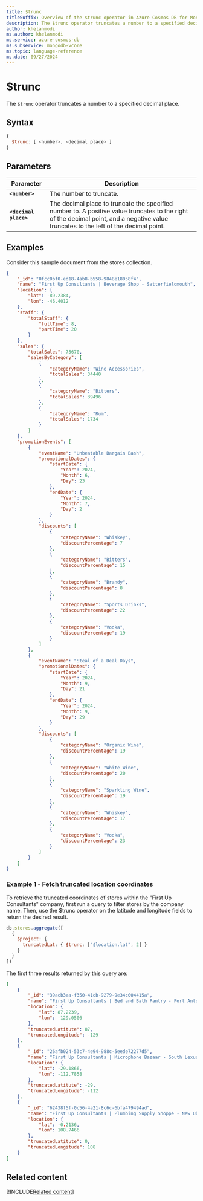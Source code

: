 ```yaml
---
title: $trunc
titleSuffix: Overview of the $trunc operator in Azure Cosmos DB for MongoDB (vCore)
description: The $trunc operator truncates a number to a specified decimal place.
author: khelanmodi
ms.author: khelanmodi
ms.service: azure-cosmos-db
ms.subservice: mongodb-vcore
ms.topic: language-reference
ms.date: 09/27/2024
---
```


# $trunc

The `$trunc` operator truncates a number to a specified decimal place.

## Syntax

```javascript
{
  $trunc: [ <number>, <decimal place> ]
}
```

## Parameters

| Parameter | Description |
| --- | --- |
| **`<number>`** | The number to truncate. |
| **`<decimal place>`** | The decimal place to truncate the specified number to. A positive value truncates to the right of the decimal point, and a negative value truncates to the left of the decimal point. |

## Examples

Consider this sample document from the stores collection.

```json
{
    "_id": "0fcc0bf0-ed18-4ab8-b558-9848e18058f4",
    "name": "First Up Consultants | Beverage Shop - Satterfieldmouth",
    "location": {
        "lat": -89.2384,
        "lon": -46.4012
    },
    "staff": {
        "totalStaff": {
            "fullTime": 8,
            "partTime": 20
        }
    },
    "sales": {
        "totalSales": 75670,
        "salesByCategory": [
            {
                "categoryName": "Wine Accessories",
                "totalSales": 34440
            },
            {
                "categoryName": "Bitters",
                "totalSales": 39496
            },
            {
                "categoryName": "Rum",
                "totalSales": 1734
            }
        ]
    },
    "promotionEvents": [
        {
            "eventName": "Unbeatable Bargain Bash",
            "promotionalDates": {
                "startDate": {
                    "Year": 2024,
                    "Month": 6,
                    "Day": 23
                },
                "endDate": {
                    "Year": 2024,
                    "Month": 7,
                    "Day": 2
                }
            },
            "discounts": [
                {
                    "categoryName": "Whiskey",
                    "discountPercentage": 7
                },
                {
                    "categoryName": "Bitters",
                    "discountPercentage": 15
                },
                {
                    "categoryName": "Brandy",
                    "discountPercentage": 8
                },
                {
                    "categoryName": "Sports Drinks",
                    "discountPercentage": 22
                },
                {
                    "categoryName": "Vodka",
                    "discountPercentage": 19
                }
            ]
        },
        {
            "eventName": "Steal of a Deal Days",
            "promotionalDates": {
                "startDate": {
                    "Year": 2024,
                    "Month": 9,
                    "Day": 21
                },
                "endDate": {
                    "Year": 2024,
                    "Month": 9,
                    "Day": 29
                }
            },
            "discounts": [
                {
                    "categoryName": "Organic Wine",
                    "discountPercentage": 19
                },
                {
                    "categoryName": "White Wine",
                    "discountPercentage": 20
                },
                {
                    "categoryName": "Sparkling Wine",
                    "discountPercentage": 19
                },
                {
                    "categoryName": "Whiskey",
                    "discountPercentage": 17
                },
                {
                    "categoryName": "Vodka",
                    "discountPercentage": 23
                }
            ]
        }
    ]
}
```

### Example 1 - Fetch truncated location coordinates

To retrieve the truncated coordinates of stores within the "First Up Consultants" company, first run a query to filter stores by the company name. Then, use the $trunc operator on the latitude and longitude fields to return the desired result.

```javascript
db.stores.aggregate([
  {
    $project: {
      truncatedLat: { $trunc: ["$location.lat", 2] }
    }
  }
])
```

The first three results returned by this query are:

```json
[
    {
        "_id": "39acb3aa-f350-41cb-9279-9e34c004415a",
        "name": "First Up Consultants | Bed and Bath Pantry - Port Antone",
        "location": {
            "lat": 87.2239,
            "lon": -129.0506
        },
        "truncatedLatitute": 87,
        "truncatedLongitude": -129
    },
    {
        "_id": "26afb024-53c7-4e94-988c-5eede72277d5",
        "name": "First Up Consultants | Microphone Bazaar - South Lexusland",
        "location": {
            "lat": -29.1866,
            "lon": -112.7858
        },
        "truncatedLatitute": -29,
        "truncatedLongitude": -112
    },
    {
        "_id": "62438f5f-0c56-4a21-8c6c-6bfa479494ad",
        "name": "First Up Consultants | Plumbing Supply Shoppe - New Ubaldofort",
        "location": {
            "lat": -0.2136,
            "lon": 108.7466
        },
        "truncatedLatitute": 0,
        "truncatedLongitude": 108
    }
]
```

## Related content
[!INCLUDE[Related content](../includes/related-content.md)]
